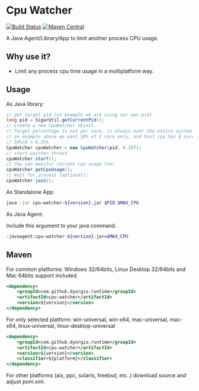 Cpu Watcher
===============
[![Build Status](https://travis-ci.org/dyorgio/cpu-watcher.svg?branch=master)](https://travis-ci.org/dyorgio/cpu-watcher) [![Maven Central](https://maven-badges.herokuapp.com/maven-central/com.github.dyorgio.runtime/cpu-watcher/badge.svg)](https://maven-badges.herokuapp.com/maven-central/com.github.dyorgio.runtime/cpu-watcher)

A Java Agent/Library/App to limit another process CPU usage.

Why use it?
-----
* Limit any process cpu time usage in a multiplatform way.

Usage
-----
As Java library:

```java
// get target pid (on example we are using our own pid)
long pid = SigarUtil.getCurrentPid();
// Create a new CpuWatcher object. 
// Target percentage is not per core, is always over the entire system load, 
// on example above we want 50% of 1 core only, and host cpu has 8 cores (4 phisical, 4 HT).
// 50%/8 = 6.25%
CpuWatcher cpuWatcher = new CpuWatcher(pid, 6.25f);
// start watcher thread
cpuWatcher.start();
// You can monitor current cpu usage too!
cpuWatcher.getCpuUsage();
// Wait for process (optional);
cpuWatcher.join();
```

As Standalone App:

```bash
java -jar cpu-watcher-${version}.jar $PID $MAX_CPU
```

As Java Agent:

Include this argument to your java command.
```bash
-javaagent:cpu-watcher-${version}.jar=$MAX_CPU
```

Maven
-----
For common platforms: Windows 32/64bits, Linux Desktop 32/64bits and Mac 64bits support included.
```xml
<dependency>
    <groupId>com.github.dyorgio.runtime</groupId>
    <artifactId>cpu-watcher</artifactId>
    <version>${version}</version>
</dependency>
```

For only selected platform: win-universal, win-x64, mac-universal, mac-x64, linux-universal, linux-desktop-universal
```xml
<dependency>
    <groupId>com.github.dyorgio.runtime</groupId>
    <artifactId>cpu-watcher</artifactId>
    <version>${version}</version>
    <classifier>${platform}</classifier>
</dependency>
```

For other platforms (aix, ppc, solaris, freebsd, etc..) download source and adjust pom.xml.